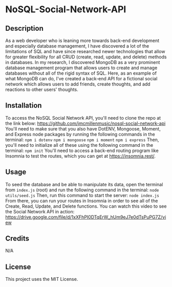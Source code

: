 # NoSQL-Social-Network-API

## Description

As a web developer who is leaning more towards back-end development and especially database management, I have discovered a lot of the limitations of SQL and have since researched newer technologies that allow for greater flexibility for all CRUD (create, read, update, and delete) methods in databases. In my research, I discovered MongoDB as a very prominent database management program that allows users to create and manage databases without all of the rigid syntax of SQL. Here, as an example of what MongoDB can do, I've created a back-end API for a fictional social network which allows users to add friends, create thoughts, and add reactions to other users' thoughts.

## Installation

To access the NoSQL Social Network API, you'll need to clone the repo at the link below:
https://github.com/jmcmillenmusic/nosql-social-network-api
You'll need to make sure that you also have DotENV, Mongoose, Moment, and Express node packages by running the following commands in the terminal:
`npm i dotenv`
`npm i mongoose`
`npm i moment`
`npm i express`
Then, you'll need to initialize all of these using the following command in the terminal:
`npm init`
You'll need to access a back-end routing program like Insomnia to test the routes, which you can get at https://insomnia.rest/.

## Usage

To seed the database and be able to manipulate its data, open the terminal from `index.js` (root) and run the following command in the terminal:
`node utils/seed.js`
Then, run this command to start the server:
`node index.js`
From there, you can run your routes in Insomnia in order to see all of the Create, Read, Update, and Delete functions.
You can watch this video to see the Social Network API in action:
https://drive.google.com/file/d/1xXFhPI0DTqErW_hUm9eJ7e0dTsPuPG7Z/view

## Credits

N/A

## License

This project uses the MIT License.
